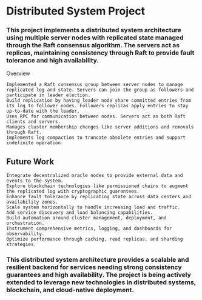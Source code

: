 # Distributed System Project

### This project implements a distributed system architecture using multiple server nodes with replicated state managed through the Raft consensus algorithm. The servers act as replicas, maintaining consistency through Raft to provide fault tolerance and high availability.
Overview

    Implemented a Raft consensus group between server nodes to manage replicated log and state. Servers can join the group as followers and participate in leader election.
    Build replication by having leader node share committed entries from its log to follower nodes. Followers replicas apply entries to stay up-to-date with the leader.
    Uses RPC for communication between nodes. Servers act as both Raft clients and servers.
    Manages cluster membership changes like server additions and removals through Raft.
    Implements log compaction to truncate obsolete entries and support indefinite operation.

## Future Work

    Integrate decentralized oracle nodes to provide external data and events to the system.
    Explore blockchain technologies like permissioned chains to augment the replicated log with cryptographic guarantees.
    Enhance fault tolerance by replicating state across data centers and availability zones.
    Scale system horizontally to handle increasing load and traffic.
    Add service discovery and load balancing capabilities.
    Build automation around cluster management, deployment, and orchestration.
    Instrument comprehensive metrics, logging, and dashboards for observability.
    Optimize performance through caching, read replicas, and sharding strategies.

### This distributed system architecture provides a scalable and resilient backend for services needing strong consistency guarantees and high availability. The project is being actively extended to leverage new technologies in distributed systems, blockchain, and cloud-native deployment.
